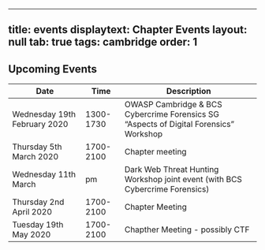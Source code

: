 
---
title: events
displaytext: Chapter Events
layout: null
tab: true
tags: cambridge
order: 1
---

## Upcoming Events
| Date | Time | Description |
| ---- | ---- | ----------- |
| Wednesday 19th February 2020 | 1300-1730 | OWASP Cambridge & BCS Cybercrime Forensics SG “Aspects of Digital Forensics” Workshop |
| Thursday 5th March 2020 | 1700-2100 | Chapter meeting |
| Wednesday 11th March | pm | Dark Web Threat Hunting Workshop joint event (with BCS Cybercrime Forensics) |
| Thursday 2nd April 2020 | 1700-2100 | Chapter Meeting |
| Tuesday 19th May 2020 | 1700-2100 | Chapther Meeting - possibly CTF |
